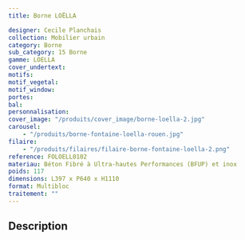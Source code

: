 ```yaml
---
title: Borne LOËLLA

designer: Cecile Planchais
collection: Mobilier urbain
category: Borne
sub_category: 15 Borne
gamme: LOELLA
cover_undertext:
motifs:
motif_vegetal:
motif_window:
portes:
bal:
personnalisation:
cover_image: "/produits/cover_image/borne-loella-2.jpg"
carousel:
    - "/produits/borne-fontaine-loella-rouen.jpg"
filaire:
    - "/produits/filaires/filaire-borne-fontaine-loella-2.png"
reference: FOLOELL0102
materiau: Béton Fibré à Ultra-hautes Performances (BFUP) et inox
poids: 117
dimensions: L397 x P640 x H1110
format: Multibloc
traitement: ""
---
```


## Description
